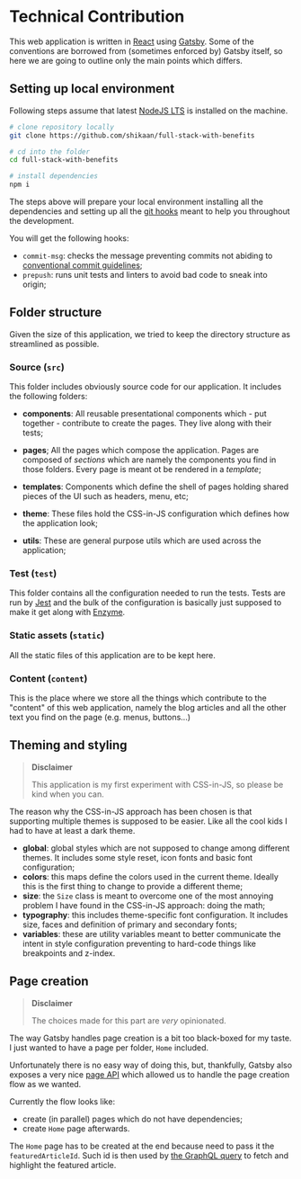 Technical Contribution
===

This web application is written in [React](https://reactjs.org/) using [Gatsby](https://www.gatsbyjs.org/). Some of the conventions are borrowed from (sometimes enforced by) Gatsby itself, so here we are going to outline only the main points which differs.

## Setting up local environment

Following steps assume that latest [NodeJS LTS](https://nodejs.org/en/download/) is installed on the machine.

```bash
# clone repository locally
git clone https://github.com/shikaan/full-stack-with-benefits

# cd into the folder
cd full-stack-with-benefits

# install dependencies
npm i
```

The steps above will prepare your local environment installing all the dependencies and setting up all the [git hooks](https://githooks.com/) meant to help you throughout the development. 

You will get the following hooks:
  * `commit-msg`: checks the message preventing commits not abiding to [conventional commit guidelines](https://www.conventionalcommits.org);
  * `prepush`: runs unit tests and linters to avoid bad code to sneak into origin;

## Folder structure

Given the size of this application, we tried to keep the directory structure as streamlined as possible.

### Source (`src`)

This folder includes obviously source code for our application. It includes the following folders:

  * **components**: All reusable presentational components which - put together - contribute to create the pages. They live along with their tests;

  * **pages**; All the pages which compose the application. Pages are composed of _sections_ which are namely the components you find in those folders. Every page is meant ot be rendered in a _template_;

  * **templates**: Components which define the shell of pages holding shared pieces of the UI such as headers, menu, etc;

  * **theme**: These files hold the CSS-in-JS configuration which defines how the application look;

  * **utils**: These are general purpose utils which are used across the application;

### Test (`test`)

This folder contains all the configuration needed to run the tests. Tests are run by [Jest](https://jestjs.io/) and the bulk of the configuration is basically just supposed to make it get along with [Enzyme](https://airbnb.io/enzyme/).

### Static assets (`static`)

All the static files of this application are to be kept here. 

### Content (`content`)

This is the place where we store all the things which contribute to the "content" of this web application, namely the blog articles and all the other text you find on the page (e.g. menus, buttons...)

## Theming and styling

> **Disclaimer**
>
> This application is my first experiment with CSS-in-JS, so please be kind when you can.

The reason why the CSS-in-JS approach has been chosen is that supporting multiple themes is supposed to be easier. Like all the cool kids I had to have at least a dark theme.

  * **global**: global styles which are not supposed to change among different themes. It includes some style reset, icon fonts and basic font configuration;
  * **colors**: this maps define the colors used in the current theme. Ideally this is the first thing to change to provide a different theme;
  * **size**: the `Size` class is meant to overcome one of the most annoying problem I have found in the CSS-in-JS approach: doing the math;
  * **typography**: this includes theme-specific font configuration. It includes size, faces and definition of primary and secondary fonts;
  * **variables**: these are utility variables meant to better communicate the intent in style configuration preventing to hard-code things like breakpoints and z-index.

## Page creation

> **Disclaimer**
>
> The choices made for this part are _very_ opinionated. 

The way Gatsby handles page creation is a bit too black-boxed for my taste. I just wanted to have a page per folder, `Home` included.

Unfortunately there is no easy way of doing this, but, thankfully, Gatsby also exposes a very nice [page API](https://www.gatsbyjs.org/docs/node-apis/) which allowed us to handle the page creation flow as we wanted.

Currently the flow looks like:

  * create (in parallel) pages which do not have dependencies;
  * create `Home` page afterwards.

The `Home` page has to be created at the end because need to pass it the `featuredArticleId`. Such id is then used by [the GraphQL query](../src/pages/Home/index.js) to fetch and highlight the featured article.
 

